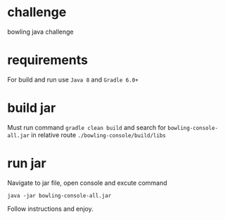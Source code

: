 # challenge #
bowling java challenge

# requirements #
For build and run use `Java 8` and `Gradle 6.0+`

# build jar #
Must run command `gradle clean build` and search for `bowling-console-all.jar` in relative route `./bowling-console/build/libs`

# run jar #
Navigate to jar file, open console and excute command 

`java -jar bowling-console-all.jar`

Follow instructions and enjoy.
